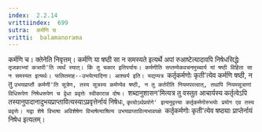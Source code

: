 ```yaml
---
index:  2.2.14
vrittiindex:  699
sutra:  कर्मणि च
vritti:  balamanorama 
---
```


कर्मणि च। क्तेनेति निवृत्तम्। कर्मणि या षष्ठी सा न समस्यते इत्यर्थे अपां रुआष्टेत्यादावपि निषेधसिद्धेः `तृजकाभ्यां कत्र्तरी'ति व्यर्थं स्यात्। किं तु चकार इतिपर्यायः। कर्मणीति सप्तम्येकवचनमुच्चार्य यां षष्ठी विहिता सा न समस्यत इत्यर्थः। फलितमाह--उभयेत्यादिना। आश्चर्य इति। यद्यप्यत्र `कर्तृकर्मणोः कृती'त्येव कर्मणि षष्ठी, न तु `उभयप्राप्तौ कर्मणी'ति सूत्रेण, तस्य सूत्रस्य कर्मण्येव षष्ठी, न तु कर्तरीति नियमपरत्वात्, तथापि नियमसूत्राणां विधिरूपेण निषेधरूपेण च द्वेधा प्रवृत्तेः स्वीकारान्न दोषः। `शब्दानुशासन'मित्यत्र तु वस्तुत आचार्यस्य कर्तृत्वेऽपि तस्यानुपादानादुभयप्राप्तावित्यस्याऽप्रवृत्तेर्नायं निषेधः, `कृत्वोऽर्थप्रयोगे' इत्यनुवृत्त्या कर्तृकर्मणोरुभयोः प्रयोग एव तस्य प्रवृत्तेः। यद्वा शेषे विभाषा अविशेषेण विभाषेत्याश्रित्य उभयप्राप्तावित्यभावपक्षे `कर्तृकर्मणोः कृती'त्येव षष्ठ्याः प्राप्तेर्नायं निषेध इत्यलम्। 

